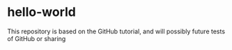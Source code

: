 # hello-world
This repository is based on the GitHub tutorial, and will possibly future tests of GitHub or sharing

